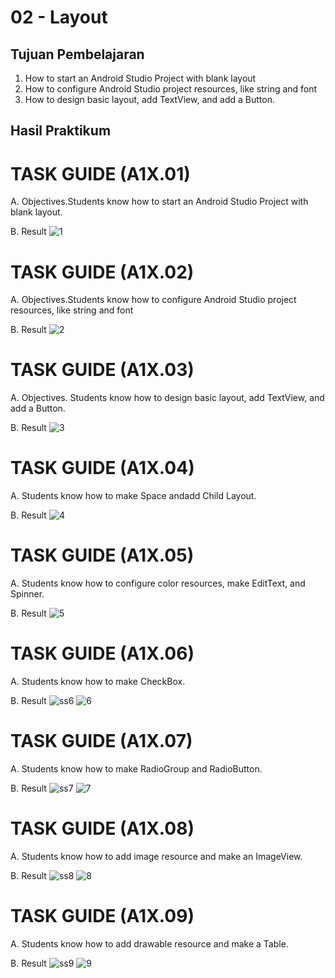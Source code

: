 # 02 - Layout

## Tujuan Pembelajaran

1. How to start an Android Studio Project with blank layout
2. How to configure Android Studio project resources, like string and font
3. How to design basic layout, add TextView, and add a Button.

## Hasil Praktikum

# TASK GUIDE (A1X.01)

A. Objectives.Students know how to start an Android Studio Project with blank layout.

B. Result
![1](IMG/1.png)

# TASK GUIDE (A1X.02)

A. Objectives.Students know how to configure Android Studio project resources, like string and font

B. Result
![2](IMG/2.png)

# TASK GUIDE (A1X.03)

A. Objectives. Students know how to design basic layout, add TextView, and add a Button.

B. Result
![3](IMG/3.png)

# TASK GUIDE (A1X.04)

A. Students know how to make Space andadd Child Layout.

B. Result
![4](IMG/4.png)

# TASK GUIDE (A1X.05)

A. Students know how to configure color resources, make EditText, and Spinner.

B. Result
![5](IMG/5-full.png)

# TASK GUIDE (A1X.06)

A. Students know how to make CheckBox.

B. Result
![ss6](IMG/ss6.png)
![6](IMG/6.png)

# TASK GUIDE (A1X.07)

A. Students know how to make RadioGroup and RadioButton.

B. Result
![ss7](IMG/ss7.png)
![7](IMG/7.png)

# TASK GUIDE (A1X.08)

A. Students know how to add image resource and make an ImageView.

B. Result
![ss8](IMG/ss8.png)
![8](IMG/8-full.png)

# TASK GUIDE (A1X.09)

A. Students know how to add drawable resource and make a Table.

B. Result
![ss9](IMG/ss9-1.jpg)
![9](IMG/9-full.png)
